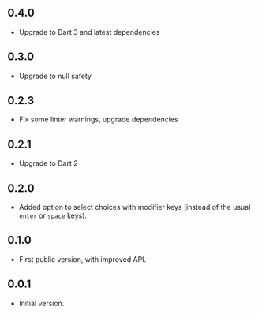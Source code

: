 ## 0.4.0

- Upgrade to Dart 3 and latest dependencies

## 0.3.0

- Upgrade to null safety

## 0.2.3

- Fix some linter warnings, upgrade dependencies

## 0.2.1

- Upgrade to Dart 2

## 0.2.0

- Added option to select choices with modifier keys (instead of
  the usual `enter` or `space` keys). 

## 0.1.0

- First public version, with improved API.

## 0.0.1

- Initial version.
